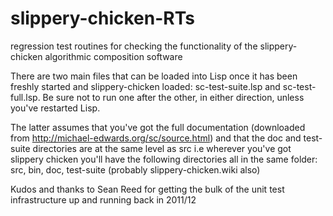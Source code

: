 # slippery-chicken-RTs
regression test routines for checking the functionality of the slippery-chicken algorithmic composition software

There are two main files that can be loaded into Lisp once it has been freshly started and slippery-chicken loaded: sc-test-suite.lsp and sc-test-full.lsp. Be sure not to run one after the other, in either direction, unless you've restarted Lisp.

The latter assumes that you've got the full documentation (downloaded from http://michael-edwards.org/sc/source.html) and that the doc and test-suite directories are at the same level as src i.e wherever you've got slippery chicken you'll have the following directories all in the same folder: src, bin, doc, test-suite (probably slippery-chicken.wiki also)

Kudos and thanks to Sean Reed for getting the bulk of the unit test infrastructure up and running back in 2011/12
